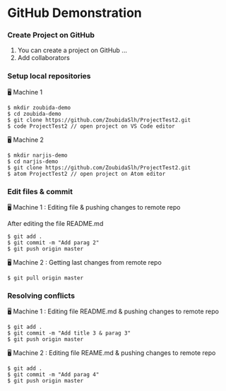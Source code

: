 # GitHub Demonstration

### Create Project on GitHub

1. You can create a project on GitHub ...
2. Add collaborators

### Setup local repositories

🖥 Machine 1
```
$ mkdir zoubida-demo 
$ cd zoubida-demo
$ git clone https://github.com/ZoubidaSlh/ProjectTest2.git
$ code ProjectTest2 // open project on VS Code editor 
```
🖥 Machine 2
```
$ mkdir narjis-demo
$ cd narjis-demo
$ git clone https://github.com/ZoubidaSlh/ProjectTest2.git
$ atom ProjectTest2 // open project on Atom editor 
```
### Edit files & commit

🖥 Machine 1 : Editing file & pushing changes to remote repo

After editing the file README.md 
```
$ git add .
$ git commit -m "Add parag 2"
$ git push origin master

```
🖥 Machine 2 : Getting last changes from remote repo

```
$ git pull origin master

```
### Resolving conflicts

🖥 Machine 1 : Editing file README.md & pushing changes to remote repo

```
$ git add .
$ git commit -m "Add title 3 & parag 3"
$ git push origin master

```

🖥 Machine 2 : Editing file REAME.md & pushing changes to remote repo

```
$ git add .
$ git commit -m "Add parag 4"
$ git push origin master

```
